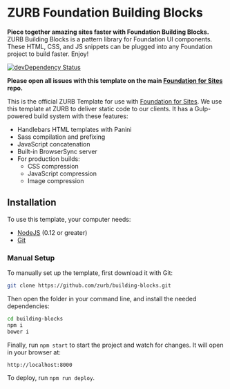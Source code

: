 # ZURB Foundation Building Blocks

**Piece together amazing sites faster with Foundation Building Blocks.** ZURB Building Blocks is a pattern library for Foundation UI components. These HTML, CSS, and JS snippets can be plugged into any Foundation project to build faster. Enjoy!

[![devDependency Status](https://david-dm.org/zurb/foundation-zurb-template/dev-status.svg)](https://david-dm.org/zurb/foundation-zurb-template#info=devDependencies)

**Please open all issues with this template on the main [Foundation for Sites](https://github.com/zurb/foundation-sites/issues) repo.**

This is the official ZURB Template for use with [Foundation for Sites](http://foundation.zurb.com/sites). We use this template at ZURB to deliver static code to our clients. It has a Gulp-powered build system with these features:

- Handlebars HTML templates with Panini
- Sass compilation and prefixing
- JavaScript concatenation
- Built-in BrowserSync server
- For production builds:
  - CSS compression
  - JavaScript compression
  - Image compression

## Installation

To use this template, your computer needs:

- [NodeJS](https://nodejs.org/en/) (0.12 or greater)
- [Git](https://git-scm.com/)

### Manual Setup

To manually set up the template, first download it with Git:

```bash
git clone https://github.com/zurb/building-blocks.git
```

Then open the folder in your command line, and install the needed dependencies:

```bash
cd building-blocks
npm i
bower i
```

Finally, run `npm start` to start the project and watch for changes. It will open in your browser at:

```
http://localhost:8000
```

To deploy, run `npm run deploy`.

